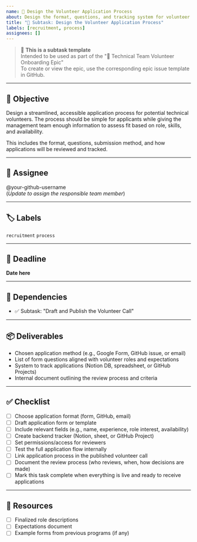 ```yaml
---
name: 📝 Design the Volunteer Application Process
about: Design the format, questions, and tracking system for volunteer applications.
title: "📝 Subtask: Design the Volunteer Application Process"
labels: [recruitment, process]
assignees: []
---
```


> 📣 **This is a subtask template**  
> Intended to be used as part of the "📣 Technical Team Volunteer Onboarding Epic"  
> To create or view the epic, use the corresponding epic issue template in GitHub.

---

## 🎯 Objective

Design a streamlined, accessible application process for potential technical volunteers. The process should be simple for applicants while giving the management team enough information to assess fit based on role, skills, and availability.

This includes the format, questions, submission method, and how applications will be reviewed and tracked.

---

## 👤 Assignee

@your-github-username  
(*Update to assign the responsible team member*)

---

## 🏷️ Labels

`recruitment` `process`

---

## 📅 Deadline

**Date here**

---

## 🔗 Dependencies

- ✅ Subtask: "Draft and Publish the Volunteer Call"

---

## 📦 Deliverables

- Chosen application method (e.g., Google Form, GitHub issue, or email)
- List of form questions aligned with volunteer roles and expectations
- System to track applications (Notion DB, spreadsheet, or GitHub Projects)
- Internal document outlining the review process and criteria

---

## ✅ Checklist

- [ ] Choose application format (form, GitHub, email)
- [ ] Draft application form or template
- [ ] Include relevant fields (e.g., name, experience, role interest, availability)
- [ ] Create backend tracker (Notion, sheet, or GitHub Project)
- [ ] Set permissions/access for reviewers
- [ ] Test the full application flow internally
- [ ] Link application process in the published volunteer call
- [ ] Document the review process (who reviews, when, how decisions are made)
- [ ] Mark this task complete when everything is live and ready to receive applications

---

## 📘 Resources

- [ ] Finalized role descriptions
- [ ] Expectations document
- [ ] Example forms from previous programs (if any)
